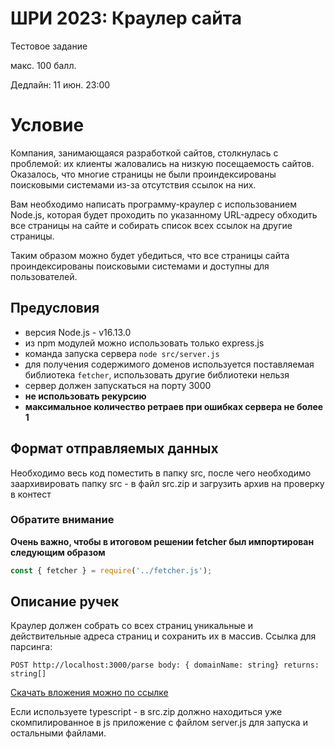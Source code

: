 # ШРИ 2023: Краулер сайта

Тестовое задание

макс. 100 балл.

Дедлайн: 11 июн. 23:00

# Условие

Компания, занимающаяся разработкой сайтов, столкнулась с проблемой: их клиенты жаловались на низкую посещаемость сайтов. Оказалось, что многие страницы не были проиндексированы поисковыми системами из-за отсутствия ссылок на них.

Вам необходимо написать программу-краулер с использованием Node.js, которая будет проходить по указанному URL-адресу обходить все страницы на сайте и собирать список всех ссылок на другие страницы.

Таким образом можно будет убедиться, что все страницы сайта проиндексированы поисковыми системами и доступны для пользователей.

## Предусловия

- версия Node.js - v16.13.0
- из npm модулей можно использовать только express.js
- команда запуска сервера `node src/server.js`
- для получения содержимого доменов используется поставляемая библиотека `fetcher`, использовать другие библиотеки нельзя
- сервер должен запускаться на порту 3000
- **не использовать рекурсию**
- **максимальное количество ретраев при ошибках сервера не более 1**

## Формат отправляемых данных

Необходимо весь код поместить в папку src, после чего необходимо заархивировать папку src - в файл src.zip и загрузить архив на проверку в контест

### Обратите внимание

**Очень важно, чтобы в итоговом решении fetcher был импортирован следующим образом**

```js
const { fetcher } = require('../fetcher.js');
```

## Описание ручек

Краулер должен собрать со всех страниц уникальные и действительные адреса страниц и сохранить их в массив.
Ссылка для парсинга:

```
POST http://localhost:3000/parse body: { domainName: string} returns: string[]
```

[Скачать вложения можно по ссылке](https://disk.yandex.ru/d/FvBklQzYkCodbQ)

Если используете typescript - в src.zip должно находиться уже скомпилированное в js приложение с файлом server.js для запуска и остальными файлами.
